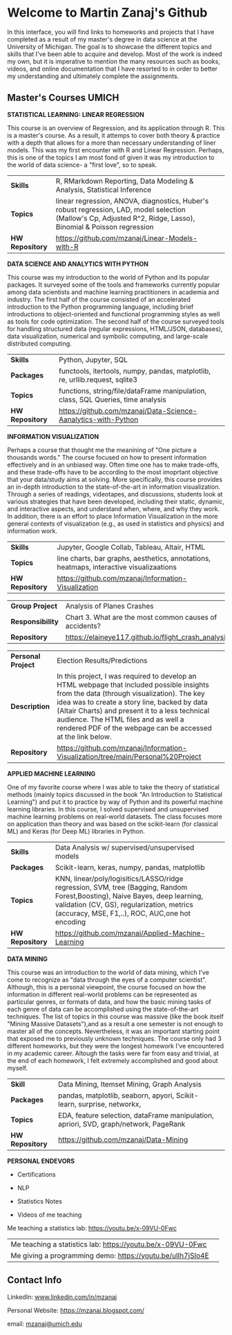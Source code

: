 # Welcome to Martin Zanaj's Github 

In this interface, you will find links to homeworks and projects that I have completed as a result of my master's degree in data science at the University of Michigan. The goal is to showcase the different topics and skills that I've been able to acquire and develop. Most of the work is indeed my own, but it is imperative to mention the many resources such as books, videos, and online documentation that I have resorted to in order to better my understanding and ultimately complete the assignments.  

## Master's Courses UMICH

**STATISTICAL LEARNING: LINEAR REGRESSION**

This course is an overview of Regression, and its application through R. This is a master's course. As a result, it attemps to cover both theory & practice with a depth that allows for a more than necessary understanding of liner models. This was my first encounter with R and Linear Regression. Perhaps, this is one of the topics I am most fond of given it was my introduction to the world  of data science- a "first love", so to speak.

| | | |
|-|-|-|
|__Skills__| R, RMarkdown Reporting, Data Modeling & Analysis, Statistical Inference |
|__Topics__| linear regression, ANOVA, diagnostics, Huber's robust regression, LAD, model selection (Mallow's Cp, Adjusted R^2, Ridge, Lasso), Binomial & Poisson regression |
|__HW Repository__| https://github.com/mzanaj/Linear-Models-with-R |

   
**DATA SCIENCE AND ANALYTICS WITH PYTHON**

This course was my introduction to the world of Python and its popular packages. It surveyed some of the tools and frameworks currently popular among data scientists and machine learning practitioners in academia and industry. The first half of the course consisted of an accelerated introduction to the Python programming language, including brief introductions to object-oriented and functional programming styles as well as tools for code optimization. The second half of the course surveyed tools for handling structured data (regular expressions, HTML/JSON, databases), data visualization, numerical and symbolic computing, and large-scale distributed computing.

| | | |
|-|-|-|
|__Skills__| Python, Jupyter, SQL |
|__Packages__| functools, itertools, numpy, pandas, matplotlib, re, urllib.request, sqlite3|
|__Topics__| functions, string/file/dataFrame manipulation, class, SQL Queries, time analysis|
|__HW Repository__| https://github.com/mzanaj/Data-Science-Aanalytics-with-Python |  
  

**INFORMATION VISUALIZATION**

Perhaps a course that thought me the meanining of "One picture a thousands words." The course focused on how to present information effectively and in an unbiased way. Often time one has to make trade-offs, and these trade-offs have to be according to the most imoprtant objective that your data/study aims at solving. More specifically, this course provides an in-depth introduction to the state-of-the-art in information visualization. Through a series of readings, videotapes, and discussions, students look at various strategies that have been developed, including their static, dynamic, and interactive aspects, and understand when, where, and why they work. In addition, there is an effort to place Information Visualization in the more general contexts of visualization (e.g., as used in statistics and physics) and information work. 

| | | |
|-|-|-|
|__Skills__|Jupyter, Google Collab, Tableau, Altair, HTML |
|__Topics__| line charts, bar graphs, aesthetics, annotations, heatmaps, interactive visualizaations |
|__HW Repository__| https://github.com/mzanaj/Information-Visualization |  

| | | |
|-|-|-|
|__Group Project__| Analysis of Planes Crashes|
|__Responsibility__| Chart 3. What are the most common causes of accidents? |
|__Repository__|https://elaineye117.github.io/flight_crash_analysis/ | 

| | | |
|-|-|-|
|__Personal Project__| Election Results/Predictions |
|__Description__| In this project, I was required to develop an HTML webpage that included possible insights from the data (through visualization). The key idea was to create a story line, backed by data (Altair Charts) and present it to a less technical audience. The HTML files and as well a rendered PDF of the webpage can be accessed at the link below.   |
|__Repository__|https://github.com/mzanaj/Information-Visualization/tree/main/Personal%20Project | 


**APPLIED MACHINE LEARNING**

One of my favorite course where I was able to take the theory of statistical methods (mainly topics discussed in the book "An Introduction to Statistical Learning") and put it to practice by way of Python and its powerful machine learning libraries.  In this course, I solved supervised and unsupervised machine learning problems on real-world datasets. The class focuses more on application than theory and was based on the scikit-learn (for classical ML) and Keras (for Deep ML) libraries in Python. 

| | | |
|-|-|-|
|__Skills__| Data Analysis w/ supervised/unsupervised models |
|__Packages__|Scikit-learn, keras, numpy, pandas, matplotlib|
|__Topics__|  KNN, linear/poly/logisitics/LASSO/ridge regression, SVM, tree (Bagging, Random Forest,Boosting), Naive Bayes, deep learning, validation (CV, GS), regularization, metrics (accuracy, MSE, F1,..), ROC, AUC,one hot encoding |
|__HW Repository__| https://github.com/mzanaj/Applied-Machine-Learning |  
  
**DATA MINING**

This course was an introduction to the world of data mining, which I've come to recognize as "data through the eyes of a computer scientist". Although, this is a personal viewpoint, the course focused on how the information in different real-world problems can be represented as particular genres, or formats of data, and how the basic mining tasks of each genre of data can be accomplished using the state-of-the-art techniques. The list of topics in this course was massive (like the book itself "Mining Massive Datasets"),and as a result a one semester is not enough to master all of the concepts. Nevertheless, it was an important starting point that exposed me to previously unknown techniques. The course only had 3 different homeworks, but they were the longest homework I've encountered in my academic career. Altough the tasks were far from easy and trivial, at the end of each homework, I felt extremely accomplished and good about myself. 

| | | |
|-|-|-|
|__Skill__| Data Mining, Itemset Mining, Graph Analysis |
|__Packages__| pandas, matplotlib, seaborn, apyori, Scikit-learn, surprise, networkx,  |
|__Topics__| EDA, feature selection, dataFrame manipulation, apriori, SVD, graph/network, PageRank|
|__HW Repository__| https://github.com/mzanaj/Data-Mining |  


**PERSONAL ENDEVORS**
- Certifications

- NLP 

- Statistics Notes

- Videos of me teaching

Me teaching a statistics lab: https://youtu.be/x-09VU-0Fwc

| | |
|-|-|
|Me teaching a statistics lab: https://youtu.be/x-09VU-0Fwc| 
|Me giving a programming demo: https://youtu.be/ulIh7jSIo4E|
  
## Contact Info

LinkedIn: www.linkedin.com/in/mzanaj

Personal Website: https://mzanaj.blogspot.com/ 

email: mzanaj@umich.edu 
